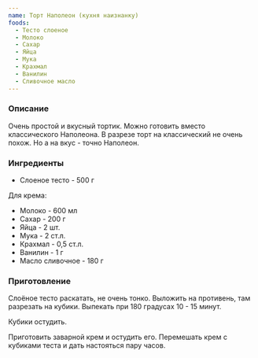 ```yaml
---
name: Торт Наполеон (кухня наизнанку)
foods:
  - Тесто слоеное
  - Молоко
  - Сахар
  - Яйца
  - Мука
  - Крахмал
  - Ванилин
  - Сливочное масло
---
```


### Описание

Очень простой и вкусный тортик. Можно готовить вместо классического Наполеона. В разрезе торт на классический не очень похож. Но а на вкус - точно Наполеон.

### Ингредиенты

- Слоеное тесто - 500 г

Для крема:

- Молоко - 600 мл
- Сахар - 200 г
- Яйца - 2 шт.
- Мука - 2 ст.л.
- Крахмал - 0,5 ст.л.
- Ванилин - 1 г
- Масло сливочное - 180 г

### Приготовление

Слоёное тесто раскатать, не очень тонко. Выложить на противень, там разрезать на кубики. Выпекать при 180 градусах 10 - 15 минут.

Кубики остудить.

Приготовить заварной крем и остудить его. Перемешать крем с кубиками теста и дать настояться пару часов.
